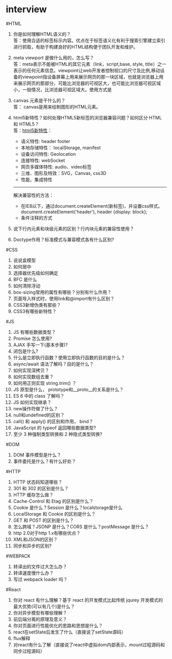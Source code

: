 # interview

#HTML
  1. 你是如何理解HTML语义的？  
    答：使用合适的标签标示内容。优点在于标签语义化有利于搜索引擎建立索引进行抓取，有助于构建良好的HTML结构便于团队开发和维护。
  2. meta viewport 是做什么用的，怎么写？  
    答：meta表示不能被HTML的其它元素（link，script,base, style, title）之一表示的任何元素信息。viewpoint让web开发者控制视口的尺寸及比例,移动设备的viewpoint指设备屏幕上用来展示网页的那一块区域，也就是浏览器上用来展示网页的那部分，可能比浏览器的可视区大，也可能比浏览器可视区域小，一般情况，比浏览器可视区域大。使用方式是<meta name="viewpoint" content="width=device-width, initial-scale=1, maximum-scale=1">
  3. canvas 元素是干什么的？  
    答： canvas是用来绘制图形的HTML元素。
  4. html5新特性？如何处理HTML5新标签的浏览器兼容问题？如何区分 HTML 和 HTML5？  
    答：[html5新特性](http://www.ganecheng.tech/blog/52819118.html)：
      - 语义特性: header footer
      - 本地存储特性： localStorage, manifest
      - 设备访问特性: Geolocation
      - 连接特性: webSocket
      - 网页多媒体特性: audio、video标签
      - 三维、图形及特效：SVG，Canvas, css3D
      - 性能、集成特性  
      ***
      解决兼容性的方法：  
      - 在IE8以下，通过document.createElement(新标签)，并设置css样式。document.createElement('header'), header {display: block};
      - 条件注释的方式
        <!--[if lt IE 9]>  
        <script> src="http://html5shim.googlecode.com/svn/trunk/html5.js"</script>  
        <![endif]-->

  5. 说下行内元素和块级元素的区别？行内块元素的兼容性使用？
  6. Doctype作用？标准模式与兼容模式各有什么区别?

#CSS
  1. 说说盒模型
  2. 如何居中
  3. 选择器优先级如何确定
  4. BFC 是什么
  5. 如何清除浮动
  6. box-sizing常用的属性有哪些？分别有什么作用？
  7. 页面导入样式时，使用link和@import有什么区别？
  8. CSS3新增伪类有那些？
  9. CSS3有哪些新特性？

#JS
  1. JS 有哪些数据类型？
  2. Promise 怎么使用?
  3. AJAX 手写一下(基本步骤)?
  4. 闭包是什么?
  5. 什么是立即执行函数？使用立即执行函数的目的是什么？
  6. async/await 语法了解吗？目的是什么？
  7. 如何实现深拷贝？
  8. 如何实现数组去重？
  9. 如何用正则实现 string.trim() ？
  10. JS 原型是什么， prototype和__proto__的关系是什么？
  11. ES 6 中的 class 了解吗？
  12. JS 如何实现继承？
  13. new操作符做了什么？
  14. null和undefined的区别？
  15. call() 和 apply() 的区别和作用， bind？
  16. JavaScript 的 typeof 返回哪些数据类型?
  17. 至少 3 种强制类型转换和 2 种隐式类型转换?

#DOM
  1. DOM 事件模型是什么？
  2. 事件委托是什么？有什么好处？

#HTTP
  1. HTTP 状态码知道哪些？
  2. 301 和 302 的区别是什么？
  3. HTTP 缓存怎么做？
  4. Cache-Control 和 Etag 的区别是什么？
  5. Cookie 是什么？Session 是什么？localstorage是什么
  6. LocalStorage 和 Cookie 的区别是什么？
  7. GET 和 POST 的区别是什么？
  8. 怎么跨域？JSONP 是什么？CORS 是什么？postMessage 是什么？
  9. http 2.0对于http 1.x有哪些优点？
  10. XML和JSON的区别？
  11. 同步和异步的区别?

#WEBPACK
  1. 转译出的文件过大怎么办？
  2. 转译速度慢什么办？
  3. 写过 webpack loader 吗？

#React
  1. 你对 react 有什么理解？基于 react 的开发模式比起传统 jqurey 开发模式的最大优势(可以有几个)是什么？
  2. 你对异步模型有哪些理解？
  3. 前后端分离的原理及意义？
  4. 你对页面进行性能优化的思路和思想是什么？
  5. react在setState后发生了什么（直接说了setState源码）
  6. flux解释
  8. 对react有什么了解（直接说了react中虚拟dom内部表示，mount过程源码和同步过程源码）
